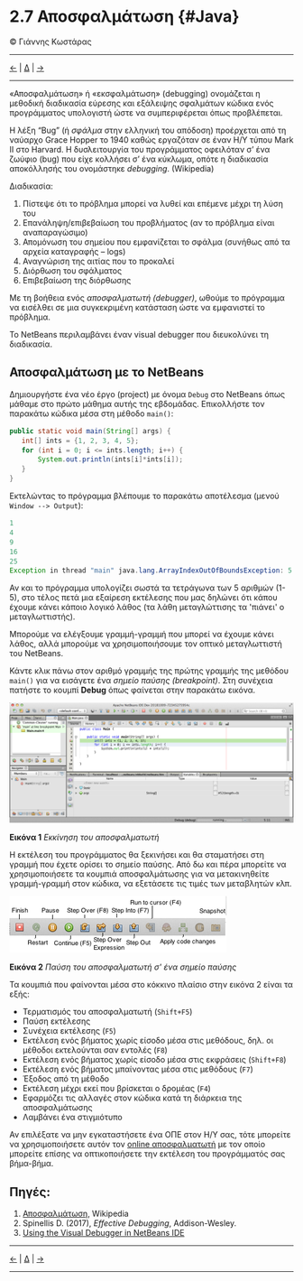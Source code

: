 # 2.7 Αποσφαλμάτωση {#Java} 
© Γιάννης Κωστάρας

---

[<-](../2.6-Javadoc/README.md) | [Δ](../../README.md) | [->](../2.8-BestPractices/README.md)

---

«Αποσφαλμάτωση» ή «εκσφαλμάτωση» (debugging) ονομάζεται η μεθοδική διαδικασία εύρεσης και εξάλειψης σφαλμάτων κώδικα ενός προγράμματος υπολογιστή ώστε να συμπεριφέρεται όπως προβλέπεται.

Η λέξη “Bug” (ή _σφάλμα_ στην ελληνική του απόδοση) προέρχεται από τη ναύαρχο Grace Hopper το 1940 καθώς εργαζόταν σε έναν Η/Υ τύπου Mark II στο Harvard. Η δυσλειτουργία του προγράμματος οφειλόταν σ’ ένα ζωύφιο (bug) που είχε κολλήσει σ’ ένα κύκλωμα, οπότε η διαδικασία αποκόλλησής του ονομάστηκε _debugging_. (Wikipedia)

Διαδικασία:

1. Πίστεψε ότι το πρόβλημα μπορεί να λυθεί και επέμενε μέχρι τη λύση του
1. Επανάληψη/επιβεβαίωση του προβλήματος (αν το πρόβλημα είναι αναπαραγώσιμο)
1. Απομόνωση του σημείου που εμφανίζεται το σφάλμα (συνήθως από τα αρχεία καταγραφής – logs)
1. Αναγνώριση της αιτίας που το προκαλεί
1. Διόρθωση του σφάλματος
1. Επιβεβαίωση της διόρθωσης

Με τη βοήθεια ενός _αποσφαλματωτή (debugger)_, ωθούμε το πρόγραμμα να εισέλθει σε μια συγκεκριμένη κατάσταση ώστε να εμφανιστεί το πρόβλημα.

Το NetBeans περιλαμβάνει έναν visual debugger που διευκολύνει τη διαδικασία.

## Αποσφαλμάτωση με το NetBeans
Δημιουργήστε ένα νέο έργο (project) με όνομα ```Debug``` στο NetBeans όπως μάθαμε στο πρώτο μάθημα αυτής της εβδομάδας. 
Επικολλήστε τον παρακάτω κώδικα μέσα στη μέθοδο ```main()```:

```java
public static void main(String[] args) {
   int[] ints = {1, 2, 3, 4, 5};
   for (int i = 0; i <= ints.length; i++) {
       System.out.println(ints[i]*ints[i]);
   }
}
```

Εκτελώντας το πρόγραμμα βλέπουμε το παρακάτω αποτέλεσμα (μενού ```Window --> Output```):
```java
1
4
9
16
25
Exception in thread "main" java.lang.ArrayIndexOutOfBoundsException: 5
```
Αν και το πρόγραμμα υπολογίζει σωστά τα τετράγωνα των 5 αριθμών (1-5), στο τέλος πετά μια εξαίρεση εκτέλεσης που μας δηλώνει ότι κάπου έχουμε κάνει κάποιο λογικό λάθος (τα λάθη μεταγλώττισης τα 'πιάνει' ο μεταγλωττιστής).

Μπορούμε να ελέγξουμε γραμμή-γραμμή που μπορεί να έχουμε κάνει λάθος, αλλά μπορούμε να χρησιμοποιήσουμε τον οπτικό μεταγλωττιστή του NetBeans.

Κάντε κλικ πάνω στον αριθμό γραμμής της πρώτης γραμμής της μεθόδου ```main()``` για να εισάγετε ένα _σημείο παύσης (breakpoint)_. Στη συνέχεια πατήστε το κουμπί **Debug** όπως φαίνεται στην παρακάτω εικόνα.

![](assets/Fig1.png)

**Εικόνα 1** _Εκκίνηση του αποσφαλματωτή_

Η εκτέλεση του προγράμματος θα ξεκινήσει και θα σταματήσει στη γραμμή που έχετε ορίσει το σημείο παύσης. Από δω και πέρα μπορείτε να χρησιμοποιήσετε τα κουμπιά αποσφαλμάτωσης για να μετακινηθείτε γραμμή-γραμμή στον κώδικα, να εξετάσετε τις τιμές των μεταβλητών κλπ. 

![](assets/Fig2.png)

**Εικόνα 2** _Παύση του αποσφαλματωτή σ' ένα σημείο παύσης_

Τα κουμπιά που φαίνονται μέσα στο κόκκινο πλαίσιο στην εικόνα 2 είναι τα εξής:

* Τερματισμός του αποσφαλματωτή (```Shift+F5```)
* Παύση εκτέλεσης
* Συνέχεια εκτέλεσης (```F5```)
* Εκτέλεση ενός βήματος χωρίς είσοδο μέσα στις μεθόδους, δηλ. οι μέθοδοι εκτελούνται σαν εντολές (```F8```)
* Εκτέλεση ενός βήματος χωρίς είσοδο μέσα στις εκφράσεις (```Shift+F8```)
* Εκτέλεση ενός βήματος μπαίνοντας μέσα στις μεθόδους (```F7```)
* Έξοδος από τη μέθοδο
* Εκτέλεση μέχρι εκεί που βρίσκεται ο δρομέας (```F4```)
* Εφαρμόζει τις αλλαγές στον κώδικα κατά τη διάρκεια της αποσφαλμάτωσης 
* Λαμβάνει ένα στιγμιότυπο  

Αν επιλέξατε να μην εγκαταστήσετε ένα ΟΠΕ στον Η/Υ σας, τότε μπορείτε να χρησιμοποιήσετε αυτόν τον [online αποσφαλματωτή](http://www.pythontutor.com/visualize.html#mode=edit) με τον οποίο μπορείτε επίσης να οπτικοποιήσετε την εκτέλεση του προγράμματός σας βήμα-βήμα.

## Πηγές:
1. [Αποσφαλμάτωση](https://el.wikipedia.org/wiki/%CE%91%CF%80%CE%BF%CF%83%CF%86%CE%B1%CE%BB%CE%BC%CE%AC%CF%84%CF%89%CF%83%CE%B7), Wikipedia
1. Spinellis D. (2017), _Effective Debugging_, Addison-Wesley.
1. [Using the Visual Debugger in NetBeans IDE](https://netbeans.org/kb/docs/java/debug-visual.html)

---

[<-](../2.6-Javadoc/README.md) | [Δ](../../README.md) | [->](../2.8-BestPractices/README.md)

---